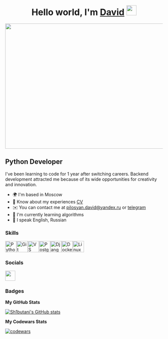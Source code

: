 <h1 align="center">Hello world, I'm <a href="https://t.me/Shibutani" target="_blank">David</a> 
<img src="https://github.com/blackcater/blackcater/raw/main/images/Hi.gif" height="32"/></h1>


<div align="center">
  <img src="https://media1.tenor.com/m/NZqiUoAnAFsAAAAC/cat-computer.gif" width="600" height="400"/>
</div>


Python Developer
----------------

I've been learning to code for 1 year after switching careers. Backend development attracted me because of its wide opportunities for creativity and innovation.

* 🌍  I'm based in Moscow
* 📄  Know about my experiences <a href="https://hh.ru/applicant/resumes/view?resume=545f6a66ff0cf1e0f60039ed1f435641323257" target="_blank">CV</a> 
* ✉️  You can contact me at [pilosyan.david@yandex.ru](mailto:pilosyan.david@yandex.ru) or <a href="https://t.me/Shibutani" target="_blank">telegram</a>
* 🧠  I'm currently learning algorithms
* 🏴󠁧󠁢󠁥󠁮󠁧󠁿 I speak English, Russian

### Skills

<p align="left">
<a href="https://www.python.org/" target="_blank" rel="noreferrer"><img src="https://raw.githubusercontent.com/danielcranney/readme-generator/main/public/icons/skills/python-colored.svg" width="36" height="36" alt="Python" /></a><a href="https://git-scm.com/" target="_blank" rel="noreferrer"><img src="https://raw.githubusercontent.com/danielcranney/readme-generator/main/public/icons/skills/git-colored.svg" width="36" height="36" alt="Git" /></a><a href="https://code.visualstudio.com/" target="_blank" rel="noreferrer"><img src="https://raw.githubusercontent.com/danielcranney/readme-generator/main/public/icons/skills/visualstudiocode.svg" width="36" height="36" alt="VS Code" /></a><a href="https://www.postgresql.org/" target="_blank" rel="noreferrer"><img src="https://raw.githubusercontent.com/danielcranney/readme-generator/main/public/icons/skills/postgresql-colored.svg" width="36" height="36" alt="PostgreSQL" /></a><a href="https://www.djangoproject.com/" target="_blank" rel="noreferrer"><img src="https://raw.githubusercontent.com/danielcranney/readme-generator/main/public/icons/skills/django-colored.svg" width="36" height="36" alt="Django" /></a><a href="https://www.docker.com/" target="_blank" rel="noreferrer"><img src="https://raw.githubusercontent.com/danielcranney/readme-generator/main/public/icons/skills/docker-colored.svg" width="36" height="36" alt="Docker" /></a><a href="https://www.linux.org" target="_blank" rel="noreferrer"><img src="https://raw.githubusercontent.com/danielcranney/readme-generator/main/public/icons/skills/linux-colored.svg" width="36" height="36" alt="Linux" /></a>
</p>

### Socials

<p align="left"> <a href="https://www.github.com/Sh1butani" target="_blank" rel="noreferrer"> <picture> <source media="(prefers-color-scheme: dark)" srcset="https://raw.githubusercontent.com/danielcranney/readme-generator/main/public/icons/socials/github-dark.svg" /> <source media="(prefers-color-scheme: light)" srcset="https://raw.githubusercontent.com/danielcranney/readme-generator/main/public/icons/socials/github.svg" /> <img src="https://raw.githubusercontent.com/danielcranney/readme-generator/main/public/icons/socials/github.svg" width="32" height="32" /> </picture> </a></p>

### Badges

<b>My GitHub Stats</b>

<a href="http://www.github.com/Sh1butani"><img src="https://github-readme-stats.vercel.app/api?username=Sh1butani&show_icons=true&hide=stars,contribs&count_private=true&title_color=0891b2&text_color=ffffff&icon_color=0891b2&bg_color=1c1917&hide_border=true&show_icons=true" alt="Sh1butani's GitHub stats" /></a>

<b>My Codewars Stats</b>

[![codewars](https://www.codewars.com/users/Sh1butani/badges/large)](https://www.codewars.com/users/Sh1butani)
